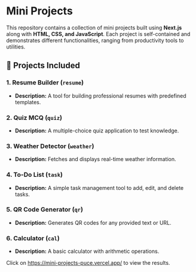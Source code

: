 # Mini Projects 

This repository contains a collection of mini projects built using **Next.js** along with **HTML, CSS, and JavaScript**. Each project is self-contained and demonstrates different functionalities, ranging from productivity tools to utilities.

## 📌 Projects Included

### 1. **Resume Builder (`resume`)**
   - **Description:** A tool for building professional resumes with predefined templates.

### 2. **Quiz MCQ (`quiz`)**
   - **Description:** A multiple-choice quiz application to test knowledge.
  
### 3. **Weather Detector (`weather`)**
   - **Description:** Fetches and displays real-time weather information.
   
### 4. **To-Do List (`task`)**
   - **Description:** A simple task management tool to add, edit, and delete tasks.
   
### 5. **QR Code Generator (`qr`)**
   - **Description:** Generates QR codes for any provided text or URL.
  
### 6. **Calculator (`cal`)**
   - **Description:** A basic calculator with arithmetic operations.
  

Click on https://mini-projects-puce.vercel.app/ to view the results.
